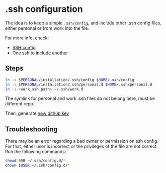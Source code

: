 # .ssh configuration

The idea is to keep a simple `.ssh/config`, and include other .ssh config files,
either personal or from work into the file.

For more info, check:

- [SSH config](https://www.ssh.com/academy/ssh/config)
- [One ssh to include another](https://superuser.com/questions/247564/is-there-a-way-for-one-ssh-config-file-to-include-another-one)

## Steps

```bash
ln -s $PERSONAL/installation/.ssh/config $HOME/.ssh/config
ln -s $PERSONAL/installation/.ssh/personal.d $HOME/.ssh/personal.d
ln -s <work_ssh_path> ~/.ssh/work.d
```

The symlink for personal and work .ssh files do not belong here, must be
different repo.

Then, generate [new github key](https://github.com/settings/keys)

## Troubleshooting

There may be an error regarding a bad owner or permission on ssh config. For
that, either user is incorrect or the privileges of the file are not correct.
Run the following commands:

```bash
chmod 600 ~/.ssh/config.d/*
chown $USER ~/.ssh/config.d/*
```
